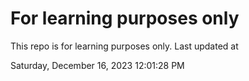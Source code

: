 # For learning purposes only
This repo is for learning purposes only.
Last updated at

Saturday, December 16, 2023 12:01:28 PM

